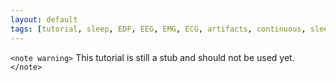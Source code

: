 ```yaml
---
layout: default
tags: [tutorial, sleep, EDF, EEG, EMG, ECG, artifacts, continuous, sleep-spindles, slow-waves]
---
```


`<note warning>`
This tutorial is still a stub and should not be used yet.`</note>`
